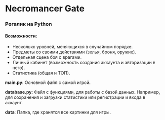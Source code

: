 # Necromancer Gate
### Рогалик на Python

#### Возможности:
+ Несколько уровней, меняющихся в случайном порядке.
+ Предметы со своими действиями (зелья, броня, оружие).
+ Отдельная сцена боя с врагами.
+ Личный кабинет (возможность создания аккаунта и авторизации в него).
+ Статистика (общая и ТОП).

**main.py**:
Основной файл с самой игрой.

**database.py**:
Файл с функциями, для работы с базой данных. Например, для сохранения и загрузки статистики или регистрации и входа в аккаунт.

**data**:
Папка, где хранятся все картинки для игры.
